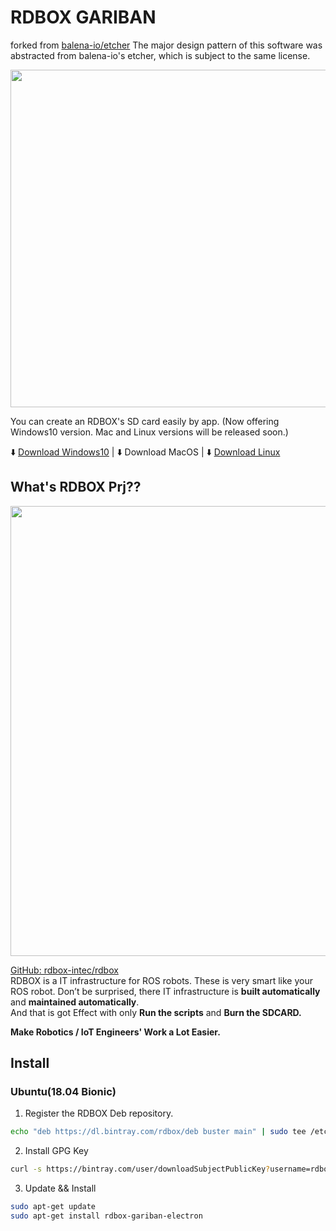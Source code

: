 # RDBOX GARIBAN

forked from [balena\-io/etcher](https://github.com/balena-io/etcher)
The major design pattern of this software was abstracted from balena-io's etcher, which is subject to the same license.

<img src="./docs/images/GARIBAN_PV_Short.gif" width=540px></img>

You can create an RDBOX's SD card easily by app. (Now offering Windows10 version. Mac and Linux versions will be released soon.)

:arrow_down: [Download Windows10](https://github.com/rdbox-intec/rdboxGARIBAN/releases/download/v0.1.0/rdboxGARIBAN-Setup-0.1.0.exe) | :arrow_down: Download MacOS | :arrow_down: [Download Linux](https://github.com/rdbox-intec/rdboxGARIBAN/releases/download/v0.1.0/rdbox-gariban-electron_0.1.0_amd64.deb)

## What's RDBOX Prj??
<img src="https://github.com/rdbox-intec/rdbox/raw/master/images/you_can_easily_make_by_rdbox.png" width=720px></img>

[GitHub: rdbox\-intec/rdbox](https://github.com/rdbox-intec/rdbox)  
RDBOX is a IT infrastructure for ROS robots. These is very smart like your ROS robot.
Don’t be surprised, there IT infrastructure is **built automatically** and **maintained automatically**.  
And that is got Effect with only **Run the scripts** and **Burn the SDCARD.** 

**Make Robotics / IoT Engineers' Work a Lot Easier.**

## Install
### Ubuntu(18.04 Bionic)
1. Register the RDBOX Deb repository.
```bash
echo "deb https://dl.bintray.com/rdbox/deb buster main" | sudo tee /etc/apt/sources.list.d/rdbox.list
```

2. Install GPG Key
```bash
curl -s https://bintray.com/user/downloadSubjectPublicKey?username=rdbox | sudo apt-key add -
```

3. Update && Install
```bash
sudo apt-get update
sudo apt-get install rdbox-gariban-electron
```
